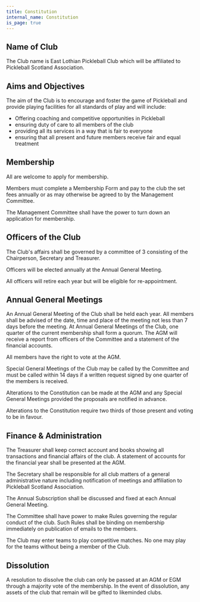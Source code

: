 ```yaml
---
title: Constitution
internal_name: Constitution
is_page: true
---
```


## Name of Club
The Club name is East Lothian Pickleball Club which will be affiliated to Pickleball Scotland Association.

## Aims and Objectives

The aim of the Club is to encourage and foster the game of Pickleball and provide playing facilities for all standards of play and will include:
* Offering coaching and competitive opportunities in Pickleball
* ensuring duty of care to all members of the club
* providing all its services in a way that is fair to everyone
* ensuring that all present and future members receive fair and equal treatment

## Membership

All are welcome to apply for membership.

Members must complete a Membership Form and pay to the club the set fees annually or as may otherwise be agreed to by the Management Committee.

The Management Committee shall have the power to turn down an application for membership.

## Officers of the Club

The Club's affairs shall be governed by a committee of 3 consisting of the Chairperson, Secretary and Treasurer.

Officers will be elected annually at the Annual General Meeting.

All officers will retire each year but will be eligible for re-appointment.

## Annual General Meetings

An Annual General Meeting of the Club shall be held each year. All members shall be advised of the date, time and place of the meeting not less than 7 days before the meeting. At Annual General Meetings of the Club, one quarter of the current membership shall form a quorum. The AGM will receive a report from officers of the Committee and a statement of the financial accounts.

All members have the right to vote at the AGM.

Special General Meetings of the Club may be called by the Committee and must be called within 14 days if a written request signed by one quarter of the members is received.

Alterations to the Constitution can be made at the AGM and any Special General Meetings provided the proposals are notified in advance.

Alterations to the Constitution require two thirds of those present and voting to be in favour.

## Finance & Administration

The Treasurer shall keep correct account and books showing all transactions and financial affairs of the club. A statement of accounts for the financial year shall be presented at the AGM.

The Secretary shall be responsible for all club matters of a general administrative nature including notification of meetings and affiliation to Pickleball Scotland Association.

The Annual Subscription shall be discussed and fixed at each Annual General Meeting.

The Committee shall have power to make Rules governing the regular conduct of the club. Such Rules shall be binding on membership immediately on publication of emails to the members.

The Club may enter teams to play competitive matches. No one may play for the teams without being a member of the Club.

## Dissolution

A resolution to dissolve the club can only be passed at an AGM or EGM through a majority vote of the membership. In the event of dissolution, any assets of the club that remain will be gifted to likeminded clubs.
